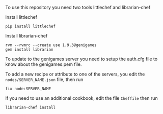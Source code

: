 To use this repository you need two tools littlechef and librarian-chef

Install littlechef

    pip install littlechef
    
Install librarian-chef

    rvm --rvmrc --create use 1.9.3@genigames
    gem install librarian
    
To update to the genigames server you need to setup the auth.cfg file to know about the genigames.pem file.

To add a new recipe or attribute to one of the servers, you edit the `nodes/SERVER_NAME.json` file, then run

    fix node:SERVER_NAME

If you need to use an additional cookbook, edit the file `Cheffile` then run

    librarian-chef install
